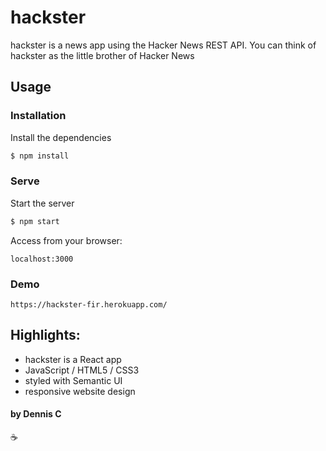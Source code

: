# hackster

hackster is a news app using the Hacker News REST API. You can think of hackster as the little brother of Hacker News

## Usage

### Installation

Install the dependencies

```sh
$ npm install
```

### Serve

Start the server

```sh
$ npm start
```

Access from your browser:

```
localhost:3000
```

### Demo

```
https://hackster-fir.herokuapp.com/
```

## Highlights:

* hackster is a React app
* JavaScript / HTML5 / CSS3
* styled with Semantic UI
* responsive website design

#### by Dennis C

:coffee:
